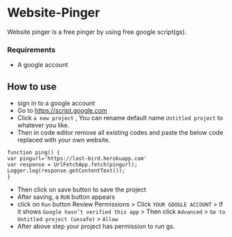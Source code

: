 # Website-Pinger
Website pinger is a free pinger by using free google script(gs). 





### Requirements
* A google account 

## How to use
* sign in to a google account
* Go to https://script.google.com
* Click `a new project` , You can rename default name `Untitled project` to whatever you like.
* Then in code editor remove all existing codes and paste the below code replaced with your own website.

```
function ping() {
var pingurl='https://last-bird.herokuapp.com'
var response = UrlFetchApp.fetch(pingurl);
Logger.log(response.getContentText());
}

```

* Then click on save button to save the project
* After saving, a `RUN` button appears 
* click on `Run` button
Review Permissions > Click `YOUR GOOGLE ACCOUNT` > If it shows `Google hasn’t verified this app` > Then click `Advanced` > `Go to Untitled project (unsafe)` > `Allow`
* After above step your project has permission to run gs.

